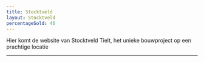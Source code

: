 ```yaml
---
title: Stocktveld
layout: Stocktveld
percentageSold: 46
---
```


Hier komt de website van Stocktveld Tielt, het unieke bouwproject op een prachtige locatie

---
